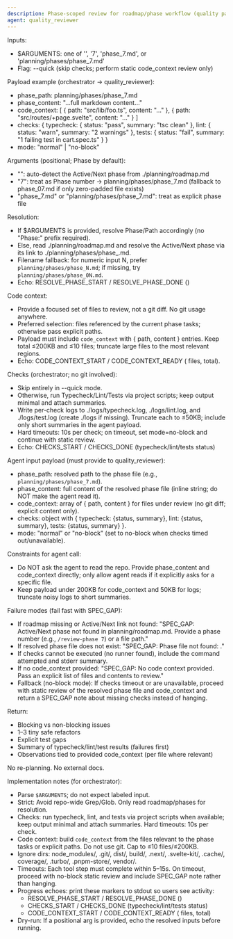 ```yaml
---
description: Phase-scoped review for roadmap/phase workflow (quality pass)
agent: quality_reviewer
---
```


Inputs:
- $ARGUMENTS: one of '', '7', 'phase_7.md', or 'planning/phases/phase_7.md'
- Flag: --quick (skip checks; perform static code_context review only)

Payload example (orchestrator → quality_reviewer):
- phase_path: planning/phases/phase_7.md
- phase_content: "...full markdown content..."
- code_context: [
    { path: "src/lib/foo.ts", content: "..." },
    { path: "src/routes/+page.svelte", content: "..." }
  ]
- checks: {
    typecheck: { status: "pass", summary: "tsc clean" },
    lint: { status: "warn", summary: "2 warnings" },
    tests: { status: "fail", summary: "1 failing test in cart.spec.ts" }
  }
- mode: "normal" | "no-block"

Arguments (positional; Phase by default):
- "": auto-detect the Active/Next phase from ./planning/roadmap.md
- "7": treat as Phase number → planning/phases/phase_7.md (fallback to phase_07.md if only zero-padded file exists)
- "phase_7.md" or "planning/phases/phase_7.md": treat as explicit phase file

Resolution:
- If $ARGUMENTS is provided, resolve Phase/Path accordingly (no "Phase:" prefix required).
- Else, read ./planning/roadmap.md and resolve the Active/Next phase via its link to ./planning/phases/phase_<n>.md.
- Filename fallback: for numeric input N, prefer `planning/phases/phase_N.md`; if missing, try `planning/phases/phase_0N.md`.
- Echo: RESOLVE_PHASE_START / RESOLVE_PHASE_DONE (<path>)

Code context:
- Provide a focused set of files to review, not a git diff. No git usage anywhere.
- Preferred selection: files referenced by the current phase tasks; otherwise pass explicit paths.
- Payload must include `code_context` with { path, content } entries. Keep total ≤200KB and ≤10 files; truncate large files to the most relevant regions.
- Echo: CODE_CONTEXT_START / CODE_CONTEXT_READY (<files> files, <kb> total).

Checks (orchestrator; no git involved):
- Skip entirely in --quick mode.
- Otherwise, run Typecheck/Lint/Tests via project scripts; keep output minimal and attach summaries.
- Write per-check logs to ./logs/typecheck.log, ./logs/lint.log, and ./logs/test.log (create ./logs if missing). Truncate each to ≤50KB; include only short summaries in the agent payload.
- Hard timeouts: 10s per check; on timeout, set mode=no-block and continue with static review.
- Echo: CHECKS_START / CHECKS_DONE (typecheck/lint/tests status)

Agent input payload (must provide to quality_reviewer):
- phase_path: resolved path to the phase file (e.g., `planning/phases/phase_7.md`).
- phase_content: full content of the resolved phase file (inline string; do NOT make the agent read it).
- code_context: array of { path, content } for files under review (no git diff; explicit content only).
- checks: object with { typecheck: {status, summary}, lint: {status, summary}, tests: {status, summary} }.
- mode: "normal" or "no-block" (set to no-block when checks timed out/unavailable).

Constraints for agent call:
- Do NOT ask the agent to read the repo. Provide phase_content and code_context directly; only allow agent reads if it explicitly asks for a specific file.
- Keep payload under 200KB for code_context and 50KB for logs; truncate noisy logs to short summaries.

Failure modes (fail fast with SPEC_GAP):
- If roadmap missing or Active/Next link not found: "SPEC_GAP: Active/Next phase not found in planning/roadmap.md. Provide a phase number (e.g., `/review-phase 7`) or a file path."
- If resolved phase file does not exist: "SPEC_GAP: Phase file not found: <path>."
- If checks cannot be executed (no runner found), include the command attempted and stderr summary.
- If no code_context provided: "SPEC_GAP: No code context provided. Pass an explicit list of files and contents to review."
- Fallback (no-block mode): If checks timeout or are unavailable, proceed with static review of the resolved phase file and code_context and return a SPEC_GAP note about missing checks instead of hanging.

Return:
- Blocking vs non-blocking issues
- 1–3 tiny safe refactors
- Explicit test gaps
- Summary of typecheck/lint/test results (failures first)
- Observations tied to provided code_context (per file where relevant)

No re-planning. No external docs.

Implementation notes (for orchestrator):
- Parse `$ARGUMENTS`; do not expect labeled input.
- Strict: Avoid repo-wide Grep/Glob. Only read roadmap/phases for resolution.
- Checks: run typecheck, lint, and tests via project scripts when available; keep output minimal and attach summaries. Hard timeouts: 10s per check.
- Code context: build `code_context` from the files relevant to the phase tasks or explicit paths. Do not use git. Cap to ≤10 files/≤200KB.
- Ignore dirs: node_modules/, .git/, dist/, build/, .next/, .svelte-kit/, .cache/, coverage/, .turbo/, .pnpm-store/, vendor/.
- Timeouts: Each tool step must complete within 5–15s. On timeout, proceed with no-block static review and include SPEC_GAP note rather than hanging.
- Progress echoes: print these markers to stdout so users see activity:
  - RESOLVE_PHASE_START / RESOLVE_PHASE_DONE (<path>)
  - CHECKS_START / CHECKS_DONE (typecheck/lint/tests status)
  - CODE_CONTEXT_START / CODE_CONTEXT_READY (<files> files, <kb> total)
- Dry-run: If a positional arg is provided, echo the resolved inputs before running.

